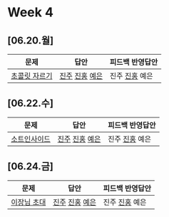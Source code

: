 # Week 4
## [06.20.월]

| 문제                                              | 답안                                          | 피드백 반영답안                       |
| ------------------------------------------------- | --------------------------------------------- | -------------------------------------- |
| [초콜릿 자르기](https://www.acmicpc.net/problem/2163) | [진주](0620_kjj_2163.py) [진홍](0620_kjh_2163.java) [예은](0620_lye_2163.py) | 진주 [진홍](0620_kjh_2163_fb.java) 예은 |

## [06.22.수]

| 문제                                              | 답안                                          | 피드백 반영답안                       |
| ------------------------------------------------- | --------------------------------------------- | -------------------------------------- |
| [소트인사이드](https://www.acmicpc.net/problem/1427) | [진주](0622_kjj_1427.py) [진홍](0622_kjh_1427.java) [예은](0622_lye_1427.py) | 진주 [진홍](0620_kjh_2163_fb.java) 예은 |

## [06.24.금]

| 문제                                              | 답안                                          | 피드백 반영답안                       |
| ------------------------------------------------- | --------------------------------------------- | -------------------------------------- |
| [이장님 초대](https://www.acmicpc.net/problem/9237) | [진주](0624_kjj_9237.py) [진홍](0624_kjh_9237.java) [예은](0624_lye_9237.py) | 진주 [진홍](0624_kjh_9237.java) 예은 |

